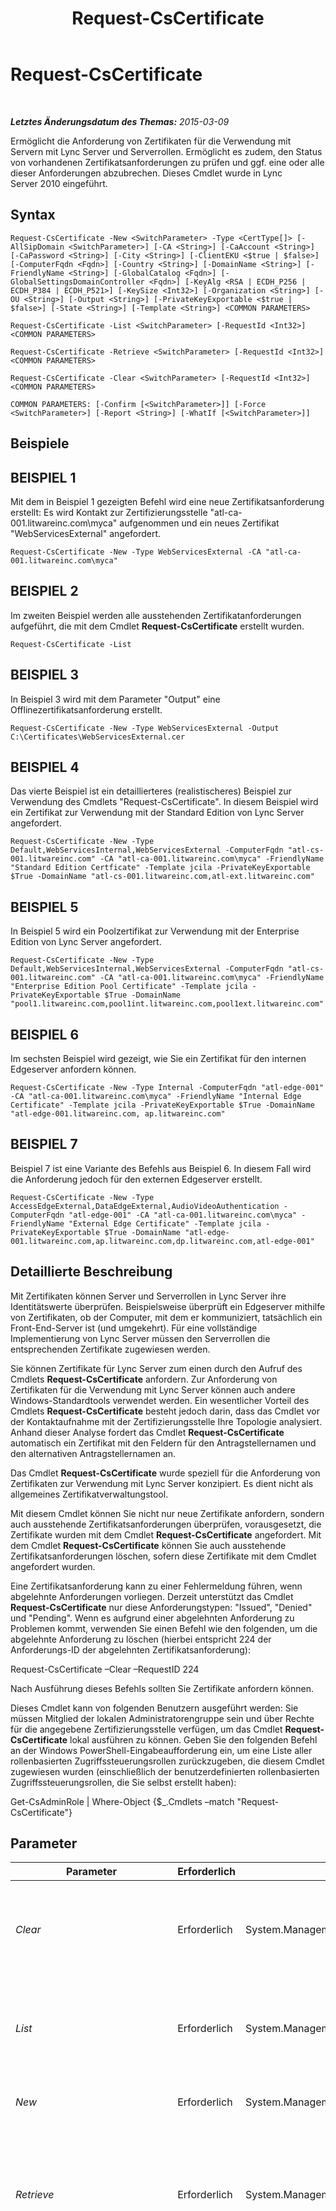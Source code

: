 ﻿---
title: Request-CsCertificate
TOCTitle: Request-CsCertificate
ms:assetid: 24e8ba6f-6023-4c03-a594-5b40784fd16a
ms:mtpsurl: https://technet.microsoft.com/de-de/library/Gg425723(v=OCS.15)
ms:contentKeyID: 49293443
ms.date: 05/19/2016
mtps_version: v=OCS.15
ms.translationtype: HT
---

# Request-CsCertificate

 

_**Letztes Änderungsdatum des Themas:** 2015-03-09_

Ermöglicht die Anforderung von Zertifikaten für die Verwendung mit Servern mit Lync Server und Serverrollen. Ermöglicht es zudem, den Status von vorhandenen Zertifikatsanforderungen zu prüfen und ggf. eine oder alle dieser Anforderungen abzubrechen. Dieses Cmdlet wurde in Lync Server 2010 eingeführt.

## Syntax

    Request-CsCertificate -New <SwitchParameter> -Type <CertType[]> [-AllSipDomain <SwitchParameter>] [-CA <String>] [-CaAccount <String>] [-CaPassword <String>] [-City <String>] [-ClientEKU <$true | $false>] [-ComputerFqdn <Fqdn>] [-Country <String>] [-DomainName <String>] [-FriendlyName <String>] [-GlobalCatalog <Fqdn>] [-GlobalSettingsDomainController <Fqdn>] [-KeyAlg <RSA | ECDH_P256 | ECDH_P384 | ECDH_P521>] [-KeySize <Int32>] [-Organization <String>] [-OU <String>] [-Output <String>] [-PrivateKeyExportable <$true | $false>] [-State <String>] [-Template <String>] <COMMON PARAMETERS>

    Request-CsCertificate -List <SwitchParameter> [-RequestId <Int32>] <COMMON PARAMETERS>

    Request-CsCertificate -Retrieve <SwitchParameter> [-RequestId <Int32>] <COMMON PARAMETERS>

    Request-CsCertificate -Clear <SwitchParameter> [-RequestId <Int32>] <COMMON PARAMETERS>

    COMMON PARAMETERS: [-Confirm [<SwitchParameter>]] [-Force <SwitchParameter>] [-Report <String>] [-WhatIf [<SwitchParameter>]]

## Beispiele

## BEISPIEL 1

Mit dem in Beispiel 1 gezeigten Befehl wird eine neue Zertifikatsanforderung erstellt: Es wird Kontakt zur Zertifizierungsstelle "atl-ca-001.litwareinc.com\\myca" aufgenommen und ein neues Zertifikat "WebServicesExternal" angefordert.

    Request-CsCertificate -New -Type WebServicesExternal -CA "atl-ca-001.litwareinc.com\myca"

## BEISPIEL 2

Im zweiten Beispiel werden alle ausstehenden Zertifikatanforderungen aufgeführt, die mit dem Cmdlet **Request-CsCertificate** erstellt wurden.

    Request-CsCertificate -List

## BEISPIEL 3

In Beispiel 3 wird mit dem Parameter "Output" eine Offlinezertifikatsanforderung erstellt.

    Request-CsCertificate -New -Type WebServicesExternal -Output C:\Certificates\WebServicesExternal.cer

## BEISPIEL 4

Das vierte Beispiel ist ein detaillierteres (realistischeres) Beispiel zur Verwendung des Cmdlets "Request-CsCertificate". In diesem Beispiel wird ein Zertifikat zur Verwendung mit der Standard Edition von Lync Server angefordert.

    Request-CsCertificate -New -Type Default,WebServicesInternal,WebServicesExternal -ComputerFqdn "atl-cs-001.litwareinc.com" -CA "atl-ca-001.litwareinc.com\myca" -FriendlyName "Standard Edition Certficate" -Template jcila -PrivateKeyExportable $True -DomainName "atl-cs-001.litwareinc.com,atl-ext.litwareinc.com"

## BEISPIEL 5

In Beispiel 5 wird ein Poolzertifikat zur Verwendung mit der Enterprise Edition von Lync Server angefordert.

    Request-CsCertificate -New -Type Default,WebServicesInternal,WebServicesExternal -ComputerFqdn "atl-cs-001.litwareinc.com" -CA "atl-ca-001.litwareinc.com\myca" -FriendlyName "Enterprise Edition Pool Certificate" -Template jcila -PrivateKeyExportable $True -DomainName "pool1.litwareinc.com,pool1int.litwareinc.com,pool1ext.litwareinc.com"

## BEISPIEL 6

Im sechsten Beispiel wird gezeigt, wie Sie ein Zertifikat für den internen Edgeserver anfordern können.

    Request-CsCertificate -New -Type Internal -ComputerFqdn "atl-edge-001" -CA "atl-ca-001.litwareinc.com\myca" -FriendlyName "Internal Edge Certificate" -Template jcila -PrivateKeyExportable $True -DomainName "atl-edge-001.litwareinc.com, ap.litwareinc.com"

## BEISPIEL 7

Beispiel 7 ist eine Variante des Befehls aus Beispiel 6. In diesem Fall wird die Anforderung jedoch für den externen Edgeserver erstellt.

    Request-CsCertificate -New -Type AccessEdgeExternal,DataEdgeExternal,AudioVideoAuthentication -ComputerFqdn "atl-edge-001" -CA "atl-ca-001.litwareinc.com\myca" -FriendlyName "External Edge Certificate" -Template jcila -PrivateKeyExportable $True -DomainName "atl-edge-001.litwareinc.com,ap.litwareinc.com,dp.litwareinc.com,atl-edge-001"

## Detaillierte Beschreibung

Mit Zertifikaten können Server und Serverrollen in Lync Server ihre Identitätswerte überprüfen. Beispielsweise überprüft ein Edgeserver mithilfe von Zertifikaten, ob der Computer, mit dem er kommuniziert, tatsächlich ein Front-End-Server ist (und umgekehrt). Für eine vollständige Implementierung von Lync Server müssen den Serverrollen die entsprechenden Zertifikate zugewiesen werden.

Sie können Zertifikate für Lync Server zum einen durch den Aufruf des Cmdlets **Request-CsCertificate** anfordern. Zur Anforderung von Zertifikaten für die Verwendung mit Lync Server können auch andere Windows-Standardtools verwendet werden. Ein wesentlicher Vorteil des Cmdlets **Request-CsCertificate** besteht jedoch darin, dass das Cmdlet vor der Kontaktaufnahme mit der Zertifizierungsstelle Ihre Topologie analysiert. Anhand dieser Analyse fordert das Cmdlet **Request-CsCertificate** automatisch ein Zertifikat mit den Feldern für den Antragstellernamen und den alternativen Antragstellernamen an.

Das Cmdlet **Request-CsCertificate** wurde speziell für die Anforderung von Zertifikaten zur Verwendung mit Lync Server konzipiert. Es dient nicht als allgemeines Zertifikatverwaltungstool.

Mit diesem Cmdlet können Sie nicht nur neue Zertifikate anfordern, sondern auch ausstehende Zertifikatsanforderungen überprüfen, vorausgesetzt, die Zertifikate wurden mit dem Cmdlet **Request-CsCertificate** angefordert. Mit dem Cmdlet **Request-CsCertificate** können Sie auch ausstehende Zertifikatsanforderungen löschen, sofern diese Zertifikate mit dem Cmdlet angefordert wurden.

Eine Zertifikatsanforderung kann zu einer Fehlermeldung führen, wenn abgelehnte Anforderungen vorliegen. Derzeit unterstützt das Cmdlet **Request-CsCertificate** nur diese Anforderungstypen: "Issued", "Denied" und "Pending". Wenn es aufgrund einer abgelehnten Anforderung zu Problemen kommt, verwenden Sie einen Befehl wie den folgenden, um die abgelehnte Anforderung zu löschen (hierbei entspricht 224 der Anforderungs-ID der abgelehnten Zertifikatsanforderung):

Request-CsCertificate –Clear –RequestID 224

Nach Ausführung dieses Befehls sollten Sie Zertifikate anfordern können.

Dieses Cmdlet kann von folgenden Benutzern ausgeführt werden: Sie müssen Mitglied der lokalen Administratorengruppe sein und über Rechte für die angegebene Zertifizierungsstelle verfügen, um das Cmdlet **Request-CsCertificate** lokal ausführen zu können. Geben Sie den folgenden Befehl an der Windows PowerShell-Eingabeaufforderung ein, um eine Liste aller rollenbasierten Zugriffssteuerungsrollen zurückzugeben, die diesem Cmdlet zugewiesen wurden (einschließlich der benutzerdefinierten rollenbasierten Zugriffssteuerungsrollen, die Sie selbst erstellt haben):

Get-CsAdminRole | Where-Object {$\_.Cmdlets –match "Request-CsCertificate"}

## Parameter


<table>
<colgroup>
<col style="width: 25%" />
<col style="width: 25%" />
<col style="width: 25%" />
<col style="width: 25%" />
</colgroup>
<thead>
<tr class="header">
<th>Parameter</th>
<th>Erforderlich</th>
<th>Typ</th>
<th>Beschreibung</th>
</tr>
</thead>
<tbody>
<tr class="odd">
<td><p><em>Clear</em></p></td>
<td><p>Erforderlich</p></td>
<td><p>System.Management.Automation.SwitchParameter</p></td>
<td><p>Sofern angegeben, werden alle ausstehenden Zertifikatsanforderungen gelöscht, die mit dem Cmdlet <strong>Request-CsCertificate</strong> erstellt wurden.</p></td>
</tr>
<tr class="even">
<td><p><em>List</em></p></td>
<td><p>Erforderlich</p></td>
<td><p>System.Management.Automation.SwitchParameter</p></td>
<td><p>Sofern angegeben, werden alle ausstehenden Zertifikatsanforderungen aufgelistet, die mit dem Cmdlet <strong>Request-CsCertificate</strong> erstellt wurden.</p></td>
</tr>
<tr class="odd">
<td><p><em>New</em></p></td>
<td><p>Erforderlich</p></td>
<td><p>System.Management.Automation.SwitchParameter</p></td>
<td><p>Gibt an, dass Sie ein neues Zertifikat anfordern möchten.</p></td>
</tr>
<tr class="even">
<td><p><em>Retrieve</em></p></td>
<td><p>Erforderlich</p></td>
<td><p>System.Management.Automation.SwitchParameter</p></td>
<td><p>Sofern angegeben, werden alle ausstehenden Zertifikatsanforderungen abgerufen, die mit dem Cmdlet <strong>Request-CsCertificate</strong> erstellt wurden. Es wird versucht, den Vorgang abzuschließen und das angeforderte Zertifikat zu importieren.</p></td>
</tr>
<tr class="odd">
<td><p><em>Type</em></p></td>
<td><p>Erforderlich</p></td>
<td><p>Microsoft.Rtc.Management.Deployment.CertType[]</p></td>
<td><p>Typ des angeforderten Zertifikats. Zu den Zertifikatstypen gehören u. a. die folgenden:</p>
<p>AccessEdgeExternal</p>
<p>AudioVideoAuthentication</p>
<p>DataEdgeExternal</p>
<p>Default</p>
<p>External</p>
<p>Internal</p>
<p>iPhoneAPNService</p>
<p>iPadAPNService</p>
<p>MPNService</p>
<p>PICWebService (nur Microsoft Lync Online 2010)</p>
<p>ProvisionService (nur Microsoft Lync Online 2010)</p>
<p>WebServicesExternal</p>
<p>WebServicesInternal</p>
<p>WsFedTokenTransfer</p>
<p>Mit dieser Syntax wird beispielsweise ein neues Standardzertifikat angefordert: -Type Default.</p>
<p>Sie können in einem einzelnen Befehl mehrere Typen angeben, indem Sie die Zertifikatstypen durch Kommata abtrennen:</p>
<p>-Type Internal,External,Default</p></td>
</tr>
<tr class="even">
<td><p><em>AllSipDomain</em></p></td>
<td><p>Optional</p></td>
<td><p>System.Management.Automation.SwitchParameter</p></td>
<td><p>Sofern angegeben, werden alle Ihre SIP-Domänen automatisch dem Feld &quot;Alternative Antragstellernamen&quot; der Zertifikate hinzugefügt. Falls nicht angegeben, wird standardmäßig nur die primäre SIP-Domäne hinzugefügt. Mithilfe des Parameters &quot;DomainName&quot; können allerdings weitere Domänen angegeben werden.</p></td>
</tr>
<tr class="odd">
<td><p><em>CA</em></p></td>
<td><p>Optional</p></td>
<td><p>System.String</p></td>
<td><p>Der vollqualifizierte Domänenname (FQDN), der auf die Zertifizierungsstelle verweist. Beispiel: -CA &quot;atl-ca-001.litwareinc.com\myca&quot;. Geben Sie an der Windows PowerShell-Eingabeaufforderung Folgendes ein, und drücken Sie die Eingabetaste, um eine Liste der bekannten Zertifizierungsstellen abzurufen:</p>
<p>certutil</p>
<p>Die von &quot;Certutil&quot; zurückgegebene Eigenschaft &quot;Config&quot; gibt die Adresse einer Zertifizierungsstelle an.</p></td>
</tr>
<tr class="even">
<td><p><em>CaAccount</em></p></td>
<td><p>Optional</p></td>
<td><p>System.String</p></td>
<td><p>Kontoname des Benutzers, der das neue Zertifikat anfordert, im Format &quot;Domänenname\Benutzername&quot;. Beispiel: -CaAccount &quot;litwareinc\kenmyer&quot;. Wenn dieser Wert nicht angegeben wird, verwendet das Cmdlet <strong>Request-CsCertificate</strong> bei der Anforderung des neuen Zertifikats die Anmeldeinformationen des angemeldeten Benutzers.</p></td>
</tr>
<tr class="odd">
<td><p><em>CaPassword</em></p></td>
<td><p>Optional</p></td>
<td><p>System.String</p></td>
<td><p>Kennwort für den Benutzer, der das neue Zertifikat anfordert (festgelegt durch den Parameter &quot;CaAccount&quot;).</p></td>
</tr>
<tr class="even">
<td><p><em>City</em></p></td>
<td><p>Optional</p></td>
<td><p>System.String</p></td>
<td><p>Ort, an dem das Zertifikat bereitgestellt wird.</p></td>
</tr>
<tr class="odd">
<td><p><em>ClientEKU</em></p></td>
<td><p>Optional</p></td>
<td><p>System.Boolean</p></td>
<td><p>Legen Sie diesen Parameter auf &quot;True&quot; fest, wenn das Zertifikat zur Clientauthentifizierung verwendet werden soll. Diese Form der Authentifizierung ist erforderlich, wenn Ihre Benutzer Chatnachrichten mit AOL-Kontobenutzern austauschen können sollen. Der EKU-Teil des Parameternamens steht für &quot;Extended Key Usage&quot; (erweiterte Schlüsselverwendung). In diesem Feld werden die gültigen Verwendungszwecke für das Zertifikat aufgeführt.</p></td>
</tr>
<tr class="even">
<td><p><em>ComputerFqdn</em></p></td>
<td><p>Optional</p></td>
<td><p>Microsoft.Rtc.Management.Deploy.Fqdn</p></td>
<td><p>FQDN des Computers, für den das Zertifikat angefordert wird. Sofern angegeben, zwingt dieser Parameter das Cmdlet <strong>Request-CsCertificate</strong>, eine Verbindung mit dem zentralen Verwaltungsspeicher herzustellen, um den angegebenen Computer zu suchen. Sie sollten beim Anfordern eines Zertifikats immer den Computernamen angeben, selbst wenn Sie ein Poolzertifikat anfordern. Das Cmdlet <strong>Request-CsCertificate</strong> fügt den Poolnamen automatisch dem Antragstellernamen für alle Zertifikate hinzu, die mit diesem Cmdlet abgerufen werden.</p></td>
</tr>
<tr class="odd">
<td><p><em>Confirm</em></p></td>
<td><p>Optional</p></td>
<td><p>System.Management.Automation.SwitchParameter</p></td>
<td><p>Fordert Sie vor der Ausführung des Befehls zum Bestätigen auf.</p></td>
</tr>
<tr class="even">
<td><p><em>Country</em></p></td>
<td><p>Optional</p></td>
<td><p>System.String</p></td>
<td><p>Land/Region, in dem/der das Zertifikat bereitgestellt wird.</p></td>
</tr>
<tr class="odd">
<td><p><em>DomainName</em></p></td>
<td><p>Optional</p></td>
<td><p>System.String</p></td>
<td><p>Durch Trennzeichen getrennte Liste von vollqualifizierten Domänennamen, die dem Feld für den alternativen Antragstellernamen des Zertifikats hinzugefügt werden sollen. Beispiel:</p>
<p>-DomainName &quot;atl-cs-001.litwareinc.com, atl-cs-002.litwareinc.com,atl-cs-003.litwareinc.com&quot;</p></td>
</tr>
<tr class="even">
<td><p><em>Force</em></p></td>
<td><p>Optional</p></td>
<td><p>System.Management.Automation.SwitchParameter</p></td>
<td><p>Unterdrückt die Anzeige von Meldungen bei nicht schwerwiegenden Fehlern, die beim Ausführen des Befehls auftreten können.</p></td>
</tr>
<tr class="odd">
<td><p><em>FriendlyName</em></p></td>
<td><p>Optional</p></td>
<td><p>System.String</p></td>
<td><p>Vom Benutzer zugewiesener Name, mit dem das Zertifikat leichter identifiziert werden kann.</p></td>
</tr>
<tr class="even">
<td><p><em>GlobalCatalog</em></p></td>
<td><p>Optional</p></td>
<td><p>Microsoft.Rtc.Management.Deploy.Fqdn</p></td>
<td><p>Vollqualifizierter Domänenname (FQDN) eines globalen Katalogservers in Ihrer Domäne. Dieser Parameter ist nicht erforderlich, wenn Sie das Cmdlet <strong>Request-CsCertificate</strong> auf einem Computer mit einem Konto in der Domäne ausführen.</p></td>
</tr>
<tr class="odd">
<td><p><em>GlobalSettingsDomainController</em></p></td>
<td><p>Optional</p></td>
<td><p>Microsoft.Rtc.Management.Deploy.Fqdn</p></td>
<td><p>FQDN eines Domänencontrollers, auf dem die globalen Einstellungen gespeichert wurden. Wenn die globalen Einstellungen im Systemcontainer von Active Directory-Domänendienste gespeichert wurden, muss dieser Parameter auf den Stammdomänencontroller verweisen. Wenn die globalen Einstellungen im Konfigurationscontainer gespeichert sind, kann jeder Domänencontroller verwendet werden, und dieser Parameter kann ausgelassen werden.</p></td>
</tr>
<tr class="even">
<td><p><em>KeyAlg</em></p></td>
<td><p>Optional</p></td>
<td><p>Microsoft.Rtc.Management.Deployment.X509Certificates.KeyAlgorithmIdentifier</p></td>
<td><p>Gibt die Art des Kryptografiealgorithmus an, der beim Generieren der öffentlichen und privaten Schlüssel für das neue Zertifikat verwendet wird. Gültige Schlüsselalgorithmen:</p>
<p>RSA</p>
<p>ECDH_P256</p>
<p>ECDH_P384</p>
<p>ECDH_P521</p></td>
</tr>
<tr class="odd">
<td><p><em>KeySize</em></p></td>
<td><p>Optional</p></td>
<td><p>System.Int32</p></td>
<td><p>Gibt die Größe des privaten Schlüssels (in Bit) an, der vom Zertifikat verwendet wird. Größere Schlüssel sind sicherer, führen bei der Entschlüsselung jedoch zu mehr Verarbeitungsaufwand.</p>
<p>Gültige Schlüsselgrößen sind 1024, 2048 und 4096. Beispiel: -KeySize 2048.</p></td>
</tr>
<tr class="even">
<td><p><em>Organization</em></p></td>
<td><p>Optional</p></td>
<td><p>System.String</p></td>
<td><p>Name der Organisation, die das neue Zertifikat anfordert. Beispiel: -Organization &quot;Litwareinc&quot;.</p></td>
</tr>
<tr class="odd">
<td><p><em>OU</em></p></td>
<td><p>Optional</p></td>
<td><p>System.String</p></td>
<td><p>Active Directory-Organisationseinheit für den Computer, dem das neue Zertifikat zugewiesen wird.</p></td>
</tr>
<tr class="even">
<td><p><em>Output</em></p></td>
<td><p>Optional</p></td>
<td><p>System.String</p></td>
<td><p>Der Pfad zur Zertifikatsdatei. Wenn Sie eine Offlinezertifikatsanforderung erstellen möchten, verwenden Sie den Parameter &quot;Output&quot;, und geben Sie einen Dateipfad für die Zertifikatsanforderung an. Beispiel: -Output C:\Certificates\NewCertificate.pfx. Mit diesem Befehl wird eine Zertifikatsanforderungsdatei erstellt, die anschließend per E-Mail zur Verarbeitung an eine Zertifizierungsstelle gesendet werden kann.</p></td>
</tr>
<tr class="odd">
<td><p><em>PrivateKeyExportable</em></p></td>
<td><p>Optional</p></td>
<td><p>System.Boolean</p></td>
<td><p>Legen Sie diesen Parameter auf &quot;True&quot; fest, wenn der private Schlüssel des Zertifikats exportiert werden darf. Wenn ein privater Schlüssel exportierbar ist, kann das Zertifikat kopiert und auf mehreren Computern verwendet werden.</p></td>
</tr>
<tr class="even">
<td><p><em>Report</em></p></td>
<td><p>Optional</p></td>
<td><p>System.String</p></td>
<td><p>Ermöglicht es Ihnen, einen Dateipfad für die bei der Ausführung des Cmdlets erstellte Protokolldatei anzugeben. Beispiel: -Report &quot;C:\Logs\Certificates.html&quot;</p></td>
</tr>
<tr class="odd">
<td><p><em>RequestId</em></p></td>
<td><p>Optional</p></td>
<td><p>System.Int32</p></td>
<td><p>Einer Zertifikatsanforderung zugeordnete ID. Mit dem Parameter &quot;RequestID&quot; können Sie ein einzelnes Zertifikat auflisten, abrufen oder löschen.</p></td>
</tr>
<tr class="even">
<td><p><em>State</em></p></td>
<td><p>Optional</p></td>
<td><p>System.String</p></td>
<td><p>US-Bundesstaat, in dem das Zertifikat bereitgestellt wird. Beispiel: -State WA.</p></td>
</tr>
<tr class="odd">
<td><p><em>Template</em></p></td>
<td><p>Optional</p></td>
<td><p>System.String</p></td>
<td><p>Gibt die Zertifikatsvorlage an, die beim Generieren des neuen Zertifikats verwendet werden soll. Beispiel: -Template &quot;WebServer&quot;. Die angeforderte Vorlage muss in der Zertifizierungsstelle installiert sein. Beachten Sie, dass es sich bei dem eingegebenen Wert um den Namen der Vorlage, nicht um den Anzeigenamen der Vorlage, handeln muss.</p></td>
</tr>
<tr class="even">
<td><p><em>WhatIf</em></p></td>
<td><p>Optional</p></td>
<td><p>System.Management.Automation.SwitchParameter</p></td>
<td><p>Beschreibt die Auswirkungen einer Ausführung des Befehls, ohne den Befehl tatsächlich auszuführen.</p></td>
</tr>
</tbody>
</table>


## Eingabetypen

Keine. Das Cmdlet **Request-CsCertificate** akzeptiert keine weitergeleitete Eingabe.

## Rückgabetypen

Keine. Mit dem Cmdlet **Request-CsCertificate** können stattdessen Instanzen des Objekts "Microsoft.Rtc.Management.Deployment.CertificateReference" verwaltet werden.

## Siehe auch

#### Weitere Ressourcen

[Get-CsCertificate](get-cscertificate.md)  
[Import-CsCertificate](import-cscertificate.md)  
[Remove-CsCertificate](remove-cscertificate.md)  
[Set-CsCertificate](set-cscertificate.md)


